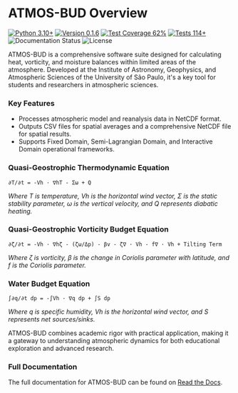 

# ATMOS-BUD Overview

[![Python 3.10+](https://img.shields.io/badge/python-3.10+-blue.svg)](https://www.python.org/downloads/)
[![Version 0.1.6](https://img.shields.io/badge/version-0.1.6-green.svg)](https://github.com/daniloceano/ATMOS-BUD/releases)
[![Test Coverage 62%](https://img.shields.io/badge/coverage-62%25-brightgreen.svg)](https://github.com/daniloceano/ATMOS-BUD)
[![Tests 114+](https://img.shields.io/badge/tests-114+-success.svg)](https://github.com/daniloceano/ATMOS-BUD)
![Documentation Status](https://readthedocs.org/projects/atmos-bud//badge/?version=latest)
![License](https://img.shields.io/github/license/daniloceano/ATMOS-BUD)

ATMOS-BUD is a comprehensive software suite designed for calculating heat, vorticity, and moisture balances within limited areas of the atmosphere. Developed at the Institute of Astronomy, Geophysics, and Atmospheric Sciences of the University of São Paulo, it's a key tool for students and researchers in atmospheric sciences.

### Key Features

- Processes atmospheric model and reanalysis data in NetCDF format.
- Outputs CSV files for spatial averages and a comprehensive NetCDF file for spatial results.
- Supports Fixed Domain, Semi-Lagrangian Domain, and Interactive Domain operational frameworks.

### Quasi-Geostrophic Thermodynamic Equation

```plaintext
∂T/∂t = -Vh · ∇hT - Σω + Q
```
*Where T is temperature, Vh is the horizontal wind vector, Σ is the static stability parameter, ω is the vertical velocity, and Q represents diabatic heating.*

### Quasi-Geostrophic Vorticity Budget Equation

```plaintext
∂ζ/∂t = -Vh · ∇hζ - (ζω/Δp) - βv - ζ∇ · Vh - f∇ · Vh + Tilting Term
```
*Where ζ is vorticity, β is the change in Coriolis parameter with latitude, and f is the Coriolis parameter.*

### Water Budget Equation

```plaintext
∫∂q/∂t dp = -∫Vh · ∇q dp + ∫S dp
```
*Where q is specific humidity, Vh is the horizontal wind vector, and S represents net sources/sinks.*

ATMOS-BUD combines academic rigor with practical application, making it a gateway to understanding atmospheric dynamics for both educational exploration and advanced research.

### Full Documentation

The full documentation for ATMOS-BUD can be found on [Read the Docs](https://atmos-bud.readthedocs.io).

